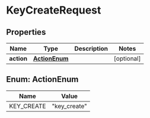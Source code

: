 

# KeyCreateRequest

## Properties

Name | Type | Description | Notes
------------ | ------------- | ------------- | -------------
**action** | [**ActionEnum**](#ActionEnum) |  |  [optional]



## Enum: ActionEnum

Name | Value
---- | -----
KEY_CREATE | &quot;key_create&quot;




